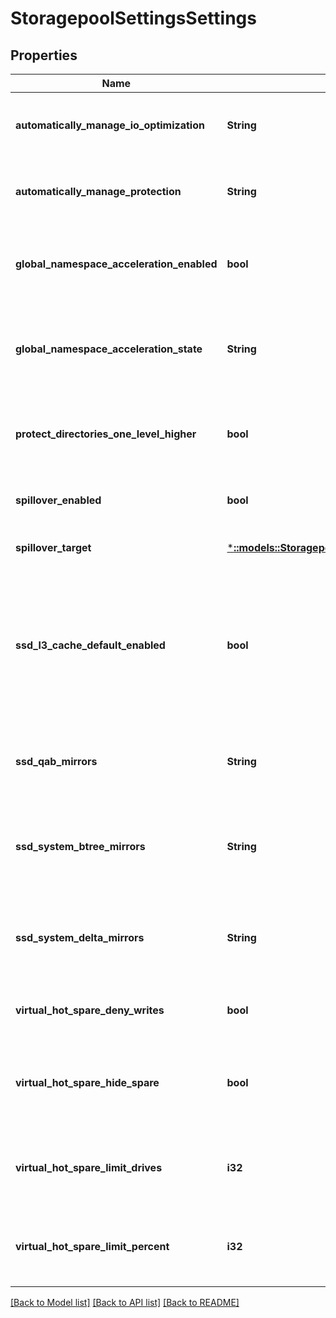 # StoragepoolSettingsSettings

## Properties
Name | Type | Description | Notes
------------ | ------------- | ------------- | -------------
**automatically_manage_io_optimization** | **String** | Automatically manage IO optimization settings on files. | [default to null]
**automatically_manage_protection** | **String** | Automatically manage protection settings on files. | [default to null]
**global_namespace_acceleration_enabled** | **bool** | Optimize namespace operations by storing metadata on SSDs. | [default to null]
**global_namespace_acceleration_state** | **String** | Whether or not namespace operation optimizations are currently in effect. | [default to null]
**protect_directories_one_level_higher** | **bool** | Automatically add additional protection level to all directories. | [default to null]
**spillover_enabled** | **bool** | Spill writes into other pools as needed. | [default to null]
**spillover_target** | [***::models::StoragepoolSettingsSettingsSpilloverTarget**](StoragepoolSettingsSettingsSpilloverTarget.md) | Target pool for spilled writes. | [default to null]
**ssd_l3_cache_default_enabled** | **bool** | The L3 Cache default enabled state. This specifies whether L3 Cache should be enabled on new node pools. | [default to null]
**ssd_qab_mirrors** | **String** | Controls number of mirrors of QAB blocks to place on SSDs. | [default to null]
**ssd_system_btree_mirrors** | **String** | Controls number of mirrors of system B-tree blocks to place on SSDs. | [default to null]
**ssd_system_delta_mirrors** | **String** | Controls number of mirrors of system delta blocks to place on SSDs. | [default to null]
**virtual_hot_spare_deny_writes** | **bool** | Deny writes into reserved virtual hot spare space. | [default to null]
**virtual_hot_spare_hide_spare** | **bool** | Hide reserved virtual hot spare space from free space counts. | [default to null]
**virtual_hot_spare_limit_drives** | **i32** | The number of drives to reserve for the virtual hot spare, from 0-4. | [default to null]
**virtual_hot_spare_limit_percent** | **i32** | The percent space to reserve for the virtual hot spare, from 0-20. | [default to null]

[[Back to Model list]](../README.md#documentation-for-models) [[Back to API list]](../README.md#documentation-for-api-endpoints) [[Back to README]](../README.md)


